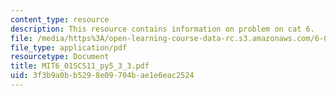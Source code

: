 ```yaml
---
content_type: resource
description: This resource contains information on problem on cat 6.
file: /media/https%3A/open-learning-course-data-rc.s3.amazonaws.com/6-01sc-introduction-to-electrical-engineering-and-computer-science-i-spring-2011/3f3b9a0bb5298e09704bae1e6eac2524_MIT6_01SCS11_py5_3_3.pdf
file_type: application/pdf
resourcetype: Document
title: MIT6_01SCS11_py5_3_3.pdf
uid: 3f3b9a0b-b529-8e09-704b-ae1e6eac2524
---
```

